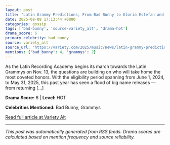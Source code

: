 ```yaml
---
layout: post
title: "Latin Grammy Predictions, From Bad Bunny to Gloria Estefan and Fuerza Regida: Who Could Win?"""
date: 2025-08-08 17:13:44 +0000
categories: gossip
tags: ['bad-bunny', 'source-variety_alt', 'drama-hot']
drama_score: 6
primary_celebrity: bad_bunny
source: variety_alt
source_url: "https://variety.com/2025/music/news/latin-grammy-predictions-2025-1236481929/"""
mentions: {'bad_bunny': 4, 'grammys': 2}
---
```


As the Latin Recording Academy begins its march towards the Latin Grammys on Nov. 13, the questions are building on who will take home the most coveted honors. With the eligibility period spanning from June 1, 2024, to May 31, 2025, this past year has seen a flood of big name releases — from returning […]

**Drama Score:** 6 | **Level:** HOT

**Celebrities Mentioned:** Bad Bunny, Grammys

[Read full article at Variety Alt](https://variety.com/2025/music/news/latin-grammy-predictions-2025-1236481929/)

---
*This post was automatically generated from RSS feeds. Drama scores are calculated based on mention frequency and source reliability.*
